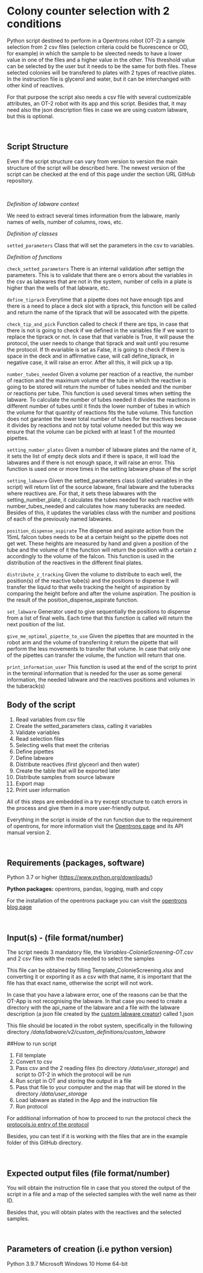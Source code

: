# Colony counter selection with 2 conditions
Python script destined to perform in a Opentrons robot (OT-2) a sample selection from 2 csv files (selection criteria could be fluorescence or OD, for example) in which the sample to be sleected needs to have a lower value in one of the files and a higher value in the other. This threshold value can be selected by the user but it needs to be the same for both files. These selected colonies will be transfered to plates with 2 types of reactive plates. In the instruction file is glycerol and water, but it can be interchanged with other kind of reactives.

For that purpose the script also needs a csv file with several customizable attributes, an OT-2 robot with its app and this script. Besides that, it may need also the json description files in case we are using custom labware, but this is optional.

 

## Script Structure

Even if the script structure can vary from version to version the main structure of the script will be described here. The newest version of the script can be checked at the end of this page under the section URL GitHub repository.

 

*Definition of labware context*

We need to extract several times information from the labware, manly names of wells, number of columns, rows, etc.


*Definition of classes*

`setted_parameters` Class that will set the parameters in the csv to variables.


*Definition of functions*

`check_setted_parameters` There is an internal validation after settign the parameters. This is to validate that there are o errors about the variables in the csv as labwares that are not in the system, number of cells in a plate is higher than the wells of that labware, etc.

`define_tiprack` Everytime that a pipette does not have enough tips and there is a need to place a deck slot with a tiprack, this function will be called and return the name of the tiprack that will be assocated with the pipette.

`check_tip_and_pick` Function called to check if there are tips, in case that there is not is going to check if we defined in the variables file if we want to replace the tiprack or not. In case that that variable is True, it will pause the protocol, the user needs to change that tiprack and wait until you resume the protocol. If th evariable is set as False, it is going to check if there is space in the deck and in affirmative case, will call define_tiprack, in negative case, it will raise an error. After all this, it will pick up a tip.

`number_tubes_needed` Given a volume per reaction of a reactive, the number of reaction and the maximum volume of the tube in which the reactive is going to be stored will return the number of tubes needed and the number or reactions per tube. This function is used several times when setting the labware. To calculate the number of tubes needed it divides the reactions in different number of tubes until it finds the lower number of tubes in which the volume for that quantity of reactions fits the tube volume. This function does not garantee the lower total number of tubes for the reactives because it divides by reactions and not by total volume needed but this way we ensure that the volume can be picked with at least 1 of the mounted pipettes.

`setting_number_plates` Given a number of labware plates and the name of it, it sets the list of empty deck slots and if there is space, it will load the labwares and if there is not enough space, it will raise an error. This function is used one or more times in the setting labware phase of the script

`setting_labware` Given the setted_parameters class (called variables in the script) will return list of the source labware, final labware and the tuberacks where reactives are. For that, it sets these labwares with the setting_number_plate, it calculates the tubes needed for each reactive with number_tubes_needed and calculates how many tuberacks are needed. Besides of this, it updates the variables class with the number and positions of each of the previously named labwares.

`position_dispense_aspirate` The dispense and aspirate action from the 15mL falcon tubes needs to be at a certain  height so the pipette does not get wet. These heights are measured by hand and given a position of the tube and the volume of it the function will return the position with a certain z accordingly to the volume of the falcon. This function is used in the distribution of the reactives in the different final plates.

`distribute_z_tracking` Given the volume to distribute to each well, the position(s) of the reactive tube(s) and the positions to dispense it will transfer the liquid to that wells tracking the height of aspiration by comparing the height before and after the volume aspiration. The position is the result of the position_dispense_aspirate function.

`set_labware` Generator used to give sequentially the positions to dispense from a list of final wells. Each time that this function is called will return the next position of the list.

`give_me_optimal_pipette_to_use` Given the pipettes that are mounted in the robot arm and the volume of transferring it return the pipette that will perform the less movements to transfer that volume. In case that only one of the pipettes can transfer the volume, the function will return that one.

`print_information_user` This function is used at the end of the script to print in the terminal information that is needed for the user as some general information, the needed labware and the reactives positions and volumes in the tuberack(s)

## Body of the script

1. Read variables from csv file
2. Create the setted_parameters class, calling it variables
3. Validate variables
4. Read selection files
5. Selecting wells that meet the criterias
6. Define pipettes
7. Define labware
8. Distribute reactives (first glyceorl and then water)
9. Create the table that will be exported later
10. Distribute samples from source labware
11. Export map
12. Print user information

All of this steps are embedded in a try except structure to catch errors in the process and give them in a more user-friendly output.

Everything in the script is inside of the run function due to the requirement of opentrons, for more information visit the [Opentrons page](https://support.opentrons.com/s/article/Simulating-OT-2-protocols-on-your-computer) and its API manual version 2.

 
## Requirements (packages, software)

Python 3.7 or higher (https://www.python.org/downloads/)

**Python packages:** opentrons, pandas, logging, math and copy

For the installation of the opentrons package you can visit the [opentrons blog page](https://support.opentrons.com/s/article/Simulating-OT-2-protocols-on-your-computer)

 
## Input(s) - (file format/number)

The script needs 3 mandatory file, the *Variables-ColonieScreening-OT.csv* and 2 csv files with the reads needed to select the samples

This file can be obtained by filling Template_ColonieScreening.xlsx and converting it or exporting it as a csv with that name, it is important that the file has that exact name, otherwise the script will not work.

In case that you have a labware error, one of the reasons can be that the OT-App is not recognising the labware. In that case you need to create a directory with the api_name of the labware and a file with the labware description (a json file created by the [custom labware creator](https://labware.opentrons.com/create/)) called 1.json

This file should be located in the robot system, specifically in the following directory */data/labware/v2/custom_definitions/custom_labware*
 

##How to run script

1. Fill template
2. Convert to csv
3. Pass csv and the 2 reading files (to directory */data/user_storage*) and script to OT-2 in which the protocol will be run
4. Run script in OT and storing the output in a file
5. Pass that file to your computer and the map that will be stored in the directory */data/user_storage*
7. Load labware as stated in the App and the instruction file
8. Run protocol

For additional information of how to proceed to run the protocol check the [protocols.io entry of the protocol](dx.doi.org/10.17504/protocols.io.5qpvor5xdv4o/v1)

Besides, you can test if it is working with the files that are in the example folder of this GitHub directory.

 
## Expected output files (file format/number)

You will obtain the instruction file in case that you stored the output of the script in a file and a map of the selected samples with the well name as their ID.

Besides that, you will obtain plates with the reactives and the selected samples.

 
## Parameters of creation (i.e python version)

Python 3.9.7
Microsoft Windows 10 Home 64-bit
